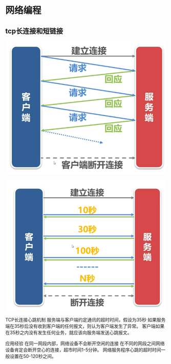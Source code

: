 # 网络编程


## tcp长连接和短链接
![](vx_images/581754823249670.png)

![](vx_images/526405923247274.png)

TCP长连接心跳机制
服务端与客户端约定通讯的超时时间，假设为35秒
如果服务端在35秒后没有收到客户端的任何报文，则认为客户端发生了异常。
客户端如果在35秒之内没有发生任何业务，就应该向服务端发送心跳报文。

应用经验
在同一网段内部，网络设备不会断开空闲的连接
在不同的网段之间网络设备肯定会断开空心的连接，超市时间1-5分钟。
网络服务程序心跳的超时时间一般设置在50-120秒之间。
